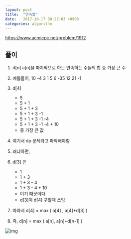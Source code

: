 ```yaml
---
layout: post
title:  "연속합"
date:   2017-10-17 00:27:03 +0900
categories: algorithm
---
```



<https://www.acmicpc.net/problem/1912>

## 풀이

1. d[n] 
a[n]을 마지막으로 하는 연속하는 수들의 합 중 가장 큰 수 

2. 예를들어,
10 -4 3 1 5 6 -35 12 21 -1 

3. d[4]
	* 5
	* 5	+ 1
	* 5 + 1 + 3
	* 5 + 1 + 3 -1
	* 5 + 1 + 3 -1 -4
	* 5 + 1 + 3 -1 -4 + 10
	* 중 가장 큰 값

4. 여기서 dp 문제라고 파악해야함

5. 왜냐하면,

6. d[3] 은
	* 1
	* 1 + 3
	* 1 + 3 - 4
	* 1 + 3 - 4 + 10 
	* 이기 때문이다. 
	* d[3]이 d[4] 구할때 쓰임

7. 따라서
d[4] = max ( a[4] , a[4]+d[3] )

8. 즉,
d[n] = max ( a[n], a[n]+d[n-1] )


![img](http://cfile30.uf.tistory.com/image/99C01A3359E5FBAE21B896)

